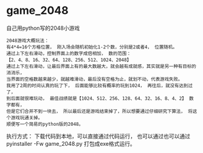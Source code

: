# game_2048
自己用python写的2048小游戏

    2048游戏大概玩法：
    有4*4=16个方格位置， 刚入场会随机初始化1-2个数，分别是2或者4， 位置随机。
    通过上下左右滑动，控制界面上的数字成倍相加， 数的范围：
    【2、4、8、16、32、64、128、256、512、1024、2048】
    通过上下左右滑动，让最后界面上有的最大数越大，就会越有成就感，其实就是另一种有目标的消消乐，
    当界面的空格数越来越少，就越难滑动，最后没有空格为止，就划不动，代表游戏失败。
    我用了2周的时间认真的玩了下， 后面能够比较有概率的玩到1024， 再往后，就没有达到过了，
    到后面就很难玩动， 最佳战绩就是【1024、512、256、128、64、32、16、8、4、2】 数字都有，
    但是它们合并不到一块去， 所以最后还是游戏结束掉了，所以想要通过仔细研究下算法， 将这个游戏玩通关掉。
    顺便写一个简易的python版的2048。

执行方式：
下载代码到本地，可以直接通过代码运行， 也可以通过也可以通过 pyinstaller -Fw game_2048.py 打包成exe格式运行。